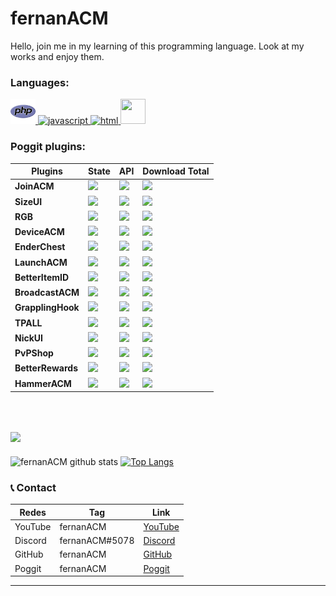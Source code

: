 # fernanACM
Hello, join me in my learning of this programming language. Look at my works and enjoy them.

<h3 align="left">Languages:</h3>
<a href="https://www.php.net" target="_blank"> <img src="https://raw.githubusercontent.com/devicons/devicon/master/icons/php/php-original.svg" alt="php" width="40" height="40"/> <a href="https://www.javascript.com" target="-blank"> <img src="https://upload.wikimedia.org/wikipedia/commons/6/6a/JavaScript-logo.png" alt="javascript" width="40" height="40"/> <a href="https://html.com" target="_blank"> <img src="https://cdn-icons-png.flaticon.com/512/5968/5968267.png" alt="html" width="40" height="40"/> <a href="https://developer.mozilla.org/es/docs/Web/CSS" target="_blank"> <img src="https://cdn-icons-png.flaticon.com/512/5968/5968242.png" att="css" width="40" height="40"/> </a> </p>

### Poggit plugins:

| **Plugins** | **State** | **API** | **Download Total** |
| --- | --- | --- | --- |
| **JoinACM** | [![](https://poggit.pmmp.io/shield.state/JoinACM)](https://poggit.pmmp.io/p/JoinACM) | [![](https://poggit.pmmp.io/shield.api/JoinACM)](https://poggit.pmmp.io/p/JoinACM) | [![](https://poggit.pmmp.io/shield.dl.total/JoinACM)](https://poggit.pmmp.io/p/JoinACM) |
| **SizeUI** | [![](https://poggit.pmmp.io/shield.state/SizeUI)](https://poggit.pmmp.io/p/SizeUI) | [![](https://poggit.pmmp.io/shield.api/SizeUI)](https://poggit.pmmp.io/p/SizeUI) | [![](https://poggit.pmmp.io/shield.dl.total/SizeUI)](https://poggit.pmmp.io/p/SizeUI) |
| **RGB** | [![](https://poggit.pmmp.io/shield.state/RGB)](https://poggit.pmmp.io/p/RGB) | [![](https://poggit.pmmp.io/shield.api/RGB)](https://poggit.pmmp.io/p/RGB) | [![](https://poggit.pmmp.io/shield.dl.total/RGB)](https://poggit.pmmp.io/p/RGB) |
| **DeviceACM** | [![](https://poggit.pmmp.io/shield.state/DeviceACM)](https://poggit.pmmp.io/p/DeviceACM) | [![](https://poggit.pmmp.io/shield.api/DeviceACM)](https://poggit.pmmp.io/p/DeviceACM) | [![](https://poggit.pmmp.io/shield.dl.total/DeviceACM)](https://poggit.pmmp.io/p/DeviceACM) |
| **EnderChest** | [![](https://poggit.pmmp.io/shield.state/EnderChest)](https://poggit.pmmp.io/p/EnderChest) | [![](https://poggit.pmmp.io/shield.api/EnderChest)](https://poggit.pmmp.io/p/EnderChest) | [![](https://poggit.pmmp.io/shield.dl.total/EnderChest)](https://poggit.pmmp.io/p/EnderChest) |
| **LaunchACM** | [![](https://poggit.pmmp.io/shield.state/LaunchACM)](https://poggit.pmmp.io/p/LaunchACM) | [![](https://poggit.pmmp.io/shield.api/LaunchACM)](https://poggit.pmmp.io/p/LaunchACM) | [![](https://poggit.pmmp.io/shield.dl.total/LaunchACM)](https://poggit.pmmp.io/p/LaunchACM) |
| **BetterItemID** | [![](https://poggit.pmmp.io/shield.state/BetterItemID)](https://poggit.pmmp.io/p/BetterItemID) | [![](https://poggit.pmmp.io/shield.api/BetterItemID)](https://poggit.pmmp.io/p/BetterItemID) | [![](https://poggit.pmmp.io/shield.dl.total/BetterItemID)](https://poggit.pmmp.io/p/BetterItemID) |
| **BroadcastACM** | [![](https://poggit.pmmp.io/shield.state/BroadcastACM)](https://poggit.pmmp.io/p/BroadcastACM) | [![](https://poggit.pmmp.io/shield.api/BroadcastACM)](https://poggit.pmmp.io/p/BroadcastACM) | [![](https://poggit.pmmp.io/shield.dl.total/BroadcastACM)](https://poggit.pmmp.io/p/BroadcastACM) |
| **GrapplingHook** | [![](https://poggit.pmmp.io/shield.state/GrapplingHook)](https://poggit.pmmp.io/p/GrapplingHook) | [![](https://poggit.pmmp.io/shield.api/GrapplingHook)](https://poggit.pmmp.io/p/GrapplingHook) | [![](https://poggit.pmmp.io/shield.dl.total/GrapplingHook)](https://poggit.pmmp.io/p/GrapplingHook) |
| **TPALL** | [![](https://poggit.pmmp.io/shield.state/TPAll-PM4)](https://poggit.pmmp.io/p/TPAll-PM4) | [![](https://poggit.pmmp.io/shield.api/TPAll-PM4)](https://poggit.pmmp.io/p/TPAll-PM4) | [![](https://poggit.pmmp.io/shield.dl.total/TPAll-PM4)](https://poggit.pmmp.io/p/TPAll-PM4) |
| **NickUI** | [![](https://poggit.pmmp.io/shield.state/NickUI)](https://poggit.pmmp.io/p/NickUI) | [![](https://poggit.pmmp.io/shield.api/NickUI)](https://poggit.pmmp.io/p/NickUI) | [![](https://poggit.pmmp.io/shield.dl.total/NickUI)](https://poggit.pmmp.io/p/NickUI) |
| **PvPShop** | [![](https://poggit.pmmp.io/shield.state/PvPShop)](https://poggit.pmmp.io/p/PvPShop) | [![](https://poggit.pmmp.io/shield.api/PvPShop)](https://poggit.pmmp.io/p/PvPShop) | [![](https://poggit.pmmp.io/shield.dl.total/PvPShop)](https://poggit.pmmp.io/p/PvPShop)
| **BetterRewards** | [![](https://poggit.pmmp.io/shield.state/BetterRewards)](https://poggit.pmmp.io/p/BetterRewards) | [![](https://poggit.pmmp.io/shield.api/BetterRewards)](https://poggit.pmmp.io/p/BetterRewards) | [![](https://poggit.pmmp.io/shield.dl.total/BetterRewards)](https://poggit.pmmp.io/p/BetterRewards)
| **HammerACM** | [![](https://poggit.pmmp.io/shield.state/HammerACM)](https://poggit.pmmp.io/p/HammerACM) | [![](https://poggit.pmmp.io/shield.api/HammerACM)](https://poggit.pmmp.io/p/HammerACM) | [![](https://poggit.pmmp.io/shield.dl.total/HammerACM)](https://poggit.pmmp.io/p/HammerACM)

<!--
**fernanACM/fernanACM** is a ✨ _special_ ✨ repository because its `README.md` (this file) appears on your GitHub profile.

Here are some ideas to get you started:

- 🔭 I’m currently working on ...
- 🌱 I’m currently learning ...
- 👯 I’m looking to collaborate on ...
- 🤔 I’m looking for help with ...
- 💬 Ask me about ...
- 📫 How to reach me: ...
- 😄 Pronouns: ...
- ⚡ Fun fact: ...
-->

<br>

![](https://komarev.com/ghpvc/?username=fernanACM&color=green)
---
![fernanACM github stats](https://github-readme-stats.vercel.app/api/?username=fernanACM&show_icons=true&hide_border=true&theme=algolia&count_private=true)
[![Top Langs](https://github-readme-stats.vercel.app/api/top-langs/?username=fernanACM&show_icons=true&hide_border=true&theme=algolia&count_private=true)](https://github.com/fernanACM)

### 📞 Contact
| Redes | Tag | Link |
|-------|-------------|------|
| YouTube | fernanACM | [YouTube](https://www.youtube.com/channel/UC-M5iTrCItYQBg5GMuX5ySw) | 
| Discord | fernanACM#5078 | [Discord](https://discord.gg/YyE9XFckqb) |
| GitHub | fernanACM | [GitHub](https://github.com/fernanACM)
| Poggit | fernanACM | [Poggit](https://poggit.pmmp.io/ci/fernanACM)
****
<!--
